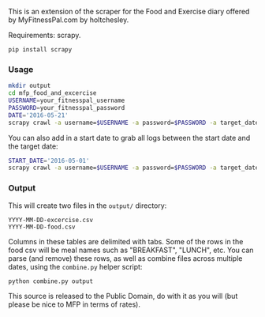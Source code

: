 This is an extension of the scraper for the Food and Exercise diary offered by MyFitnessPal.com by holtchesley.

Requirements: scrapy.

`pip install scrapy`

### Usage

```bash
mkdir output
cd mfp_food_and_excercise
USERNAME=your_fitnesspal_username
PASSWORD=your_fitnesspal_password
DATE='2016-05-21'
scrapy crawl -a username=$USERNAME -a password=$PASSWORD -a target_date=$DATE --nolog mfp
```

You can also add in a start date to grab all logs between the start date and the target date:

```bash
START_DATE='2016-05-01'
scrapy crawl -a username=$USERNAME -a password=$PASSWORD -a target_date=$DATE -a start_date=$START_DATE --nolog mfp
```

### Output

This will create two files in the `output/` directory:

````
YYYY-MM-DD-excercise.csv
YYYY-MM-DD-food.csv
````

Columns in these tables are delimited with tabs.
Some of the rows in the food csv will be meal names such as "BREAKFAST", "LUNCH", etc.
You can parse (and remove) these rows, as well as combine files across multiple dates, using the `combine.py` helper script:

```python
python combine.py output
```

This source is released to the Public Domain, do with it as you will (but please be nice to MFP in terms of rates). 
